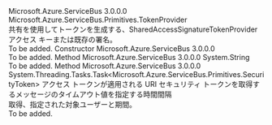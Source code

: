 <Type Name="SharedAccessSignatureTokenProvider" FullName="Microsoft.Azure.ServiceBus.Primitives.SharedAccessSignatureTokenProvider">
  <TypeSignature Language="C#" Value="public class SharedAccessSignatureTokenProvider : Microsoft.Azure.ServiceBus.Primitives.TokenProvider" />
  <TypeSignature Language="ILAsm" Value=".class public auto ansi beforefieldinit SharedAccessSignatureTokenProvider extends Microsoft.Azure.ServiceBus.Primitives.TokenProvider" />
  <TypeSignature Language="DocId" Value="T:Microsoft.Azure.ServiceBus.Primitives.SharedAccessSignatureTokenProvider" />
  <TypeSignature Language="VB.NET" Value="Public Class SharedAccessSignatureTokenProvider&#xA;Inherits TokenProvider" />
  <TypeSignature Language="F#" Value="type SharedAccessSignatureTokenProvider = class&#xA;    inherit TokenProvider" />
  <AssemblyInfo>
    <AssemblyName>Microsoft.Azure.ServiceBus</AssemblyName>
    <AssemblyVersion>3.0.0.0</AssemblyVersion>
  </AssemblyInfo>
  <Base>
    <BaseTypeName>Microsoft.Azure.ServiceBus.Primitives.TokenProvider</BaseTypeName>
  </Base>
  <Interfaces />
  <Docs>
    <summary>
            共有を使用してトークンを生成する、SharedAccessSignatureTokenProvider アクセス キーまたは既存の署名。
            </summary>
    <remarks>To be added.</remarks>
  </Docs>
  <Members>
    <Member MemberName=".ctor">
      <MemberSignature Language="C#" Value="protected SharedAccessSignatureTokenProvider (string keyName, string sharedAccessKey, Func&lt;string,byte[]&gt; customKeyEncoder, TimeSpan tokenTimeToLive, Microsoft.Azure.ServiceBus.Primitives.TokenScope tokenScope);" />
      <MemberSignature Language="ILAsm" Value=".method familyhidebysig specialname rtspecialname instance void .ctor(string keyName, string sharedAccessKey, class System.Func`2&lt;string, unsigned int8[]&gt; customKeyEncoder, valuetype System.TimeSpan tokenTimeToLive, valuetype Microsoft.Azure.ServiceBus.Primitives.TokenScope tokenScope) cil managed" />
      <MemberSignature Language="DocId" Value="M:Microsoft.Azure.ServiceBus.Primitives.SharedAccessSignatureTokenProvider.#ctor(System.String,System.String,System.Func{System.String,System.Byte[]},System.TimeSpan,Microsoft.Azure.ServiceBus.Primitives.TokenScope)" />
      <MemberSignature Language="F#" Value="new Microsoft.Azure.ServiceBus.Primitives.SharedAccessSignatureTokenProvider : string * string * Func&lt;string, byte[]&gt; * TimeSpan * Microsoft.Azure.ServiceBus.Primitives.TokenScope -&gt; Microsoft.Azure.ServiceBus.Primitives.SharedAccessSignatureTokenProvider" Usage="new Microsoft.Azure.ServiceBus.Primitives.SharedAccessSignatureTokenProvider (keyName, sharedAccessKey, customKeyEncoder, tokenTimeToLive, tokenScope)" />
      <MemberType>Constructor</MemberType>
      <AssemblyInfo>
        <AssemblyName>Microsoft.Azure.ServiceBus</AssemblyName>
        <AssemblyVersion>3.0.0.0</AssemblyVersion>
      </AssemblyInfo>
      <Parameters>
        <Parameter Name="keyName" Type="System.String" />
        <Parameter Name="sharedAccessKey" Type="System.String" />
        <Parameter Name="customKeyEncoder" Type="System.Func&lt;System.String,System.Byte[]&gt;" />
        <Parameter Name="tokenTimeToLive" Type="System.TimeSpan" />
        <Parameter Name="tokenScope" Type="Microsoft.Azure.ServiceBus.Primitives.TokenScope" />
      </Parameters>
      <Docs>
        <param name="keyName"></param>
        <param name="sharedAccessKey"></param>
        <param name="customKeyEncoder"></param>
        <param name="tokenTimeToLive"></param>
        <param name="tokenScope"></param>
        <summary />
        <remarks>To be added.</remarks>
      </Docs>
    </Member>
    <Member MemberName="BuildSignature">
      <MemberSignature Language="C#" Value="protected virtual string BuildSignature (string targetUri);" />
      <MemberSignature Language="ILAsm" Value=".method familyhidebysig newslot virtual instance string BuildSignature(string targetUri) cil managed" />
      <MemberSignature Language="DocId" Value="M:Microsoft.Azure.ServiceBus.Primitives.SharedAccessSignatureTokenProvider.BuildSignature(System.String)" />
      <MemberSignature Language="VB.NET" Value="Protected Overridable Function BuildSignature (targetUri As String) As String" />
      <MemberSignature Language="F#" Value="abstract member BuildSignature : string -&gt; string&#xA;override this.BuildSignature : string -&gt; string" Usage="sharedAccessSignatureTokenProvider.BuildSignature targetUri" />
      <MemberType>Method</MemberType>
      <AssemblyInfo>
        <AssemblyName>Microsoft.Azure.ServiceBus</AssemblyName>
        <AssemblyVersion>3.0.0.0</AssemblyVersion>
      </AssemblyInfo>
      <ReturnValue>
        <ReturnType>System.String</ReturnType>
      </ReturnValue>
      <Parameters>
        <Parameter Name="targetUri" Type="System.String" />
      </Parameters>
      <Docs>
        <param name="targetUri"></param>
        <summary />
        <returns />
        <remarks>To be added.</remarks>
      </Docs>
    </Member>
    <Member MemberName="GetTokenAsync">
      <MemberSignature Language="C#" Value="public override System.Threading.Tasks.Task&lt;Microsoft.Azure.ServiceBus.Primitives.SecurityToken&gt; GetTokenAsync (string appliesTo, TimeSpan timeout);" />
      <MemberSignature Language="ILAsm" Value=".method public hidebysig virtual instance class System.Threading.Tasks.Task`1&lt;class Microsoft.Azure.ServiceBus.Primitives.SecurityToken&gt; GetTokenAsync(string appliesTo, valuetype System.TimeSpan timeout) cil managed" />
      <MemberSignature Language="DocId" Value="M:Microsoft.Azure.ServiceBus.Primitives.SharedAccessSignatureTokenProvider.GetTokenAsync(System.String,System.TimeSpan)" />
      <MemberSignature Language="VB.NET" Value="Public Overrides Function GetTokenAsync (appliesTo As String, timeout As TimeSpan) As Task(Of SecurityToken)" />
      <MemberSignature Language="F#" Value="override this.GetTokenAsync : string * TimeSpan -&gt; System.Threading.Tasks.Task&lt;Microsoft.Azure.ServiceBus.Primitives.SecurityToken&gt;" Usage="sharedAccessSignatureTokenProvider.GetTokenAsync (appliesTo, timeout)" />
      <MemberType>Method</MemberType>
      <AssemblyInfo>
        <AssemblyName>Microsoft.Azure.ServiceBus</AssemblyName>
        <AssemblyVersion>3.0.0.0</AssemblyVersion>
      </AssemblyInfo>
      <ReturnValue>
        <ReturnType>System.Threading.Tasks.Task&lt;Microsoft.Azure.ServiceBus.Primitives.SecurityToken&gt;</ReturnType>
      </ReturnValue>
      <Parameters>
        <Parameter Name="appliesTo" Type="System.String" />
        <Parameter Name="timeout" Type="System.TimeSpan" />
      </Parameters>
      <Docs>
        <param name="appliesTo">アクセス トークンが適用される URI</param>
        <param name="timeout">セキュリティ トークンを取得するメッセージのタイムアウト値を指定する時間間隔</param>
        <summary>
            取得、<see cref="T:Microsoft.Azure.ServiceBus.Primitives.SecurityToken" />指定された対象ユーザーと期間。
            </summary>
        <returns>
          <see cref="T:Microsoft.Azure.ServiceBus.Primitives.SecurityToken" />
        </returns>
        <remarks>To be added.</remarks>
      </Docs>
    </Member>
  </Members>
</Type>